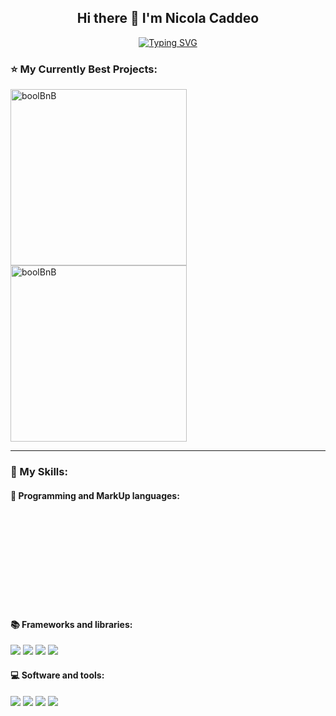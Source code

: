 <h2 align="center"> Hi there 👋 I'm Nicola Caddeo</h2>

<div align="center">
<a href="https://git.io/typing-svg"><img src="https://readme-typing-svg.demolab.com?font=Fira+Code&pause=1000&color=7882F7&center=true&width=435&lines=NicolaCaddeoDev;Jr.+Full+Stack+Web+Developer" alt="Typing SVG" 
/>
</a>
</div>

<h3>⭐️ My Currently Best Projects: </h3>

<div align="left">
<a href="https://github.com/Broadcodes/project-boolbnb">
<img width="282" src="https://denvercoder1-github-readme-stats.vercel.app/api/pin/?username=Broadcodes&repo=project-boolbnb&theme=react&bg_color=0a1930&title_color=2f75de&icon_color=F8D866&hide_border=true&show_icons=false" alt="boolBnB">
</a>
<a href="https://github.com/nicolacaddeo/IceTime">
<img width="282" src="https://denvercoder1-github-readme-stats.vercel.app/api/pin/?username=nicolacaddeo&repo=IceTime&theme=react&bg_color=0a1930&title_color=2f75de&icon_color=F8D866&hide_border=true&show_icons=false" alt="boolBnB">
</a>
</div>

<hr>

<h3>🏅 My Skills: </h3>

<h4>🔴 Programming and MarkUp languages:</h4>
<svg>
  <foreignObject>
   <div>
    <style>
      .icon-container{ column-gap: 1rem; }
    </style>
  <div display="flex" class="icon-container">
    <img class="skill-icon" src=https://skillicons.dev/icons?i=html />
    <img class="skill-icon" src=https://skillicons.dev/icons?i=css />
    <img class="skill-icon" src=https://skillicons.dev/icons?i=sass />
    <img class="skill-icon" src=https://skillicons.dev/icons?i=js />
    <img class="skill-icon" src=https://skillicons.dev/icons?i=java />
    <img class="skill-icon" src=https://skillicons.dev/icons?i=php />
    <img class="skill-icon" src=https://skillicons.dev/icons?i=mysql />
  </div>
  </div>
  </foreignObject>
</svg>

<h4>📚 Frameworks and libraries:</h4>
<div display="flex" class="icon-container">
<img class="skill-icon" src=https://skillicons.dev/icons?i=bootstrap />
<img class="skill-icon" src=https://skillicons.dev/icons?i=vue />
<img class="skill-icon" src=https://skillicons.dev/icons?i=laravel />
<img class="skill-icon" src=https://skillicons.dev/icons?i=spring />
</div>

<h4>💻 Software and tools:</h4>
<div display="flex" class="icon-container">
<img class="skill-icon" src=https://skillicons.dev/icons?i=postman />
<img class="skill-icon" src=https://skillicons.dev/icons?i=git />
<img class="skill-icon" src=https://skillicons.dev/icons?i=vscode />
<img class="skill-icon" src=https://skillicons.dev/icons?i=stackoverflow />
</div>

















<!--
**nicolacaddeo/nicolacaddeo** is a ✨ _special_ ✨ repository because its `README.md` (this file) appears on your GitHub profile.

Here are some ideas to get you started:

- 🔭 I’m currently working on ...
- 🌱 I’m currently learning ...
- 👯 I’m looking to collaborate on ...
- 🤔 I’m looking for help with ...
- 💬 Ask me about ...
- 📫 How to reach me: ...
- 😄 Pronouns: ...
- ⚡ Fun fact: ...
-->
